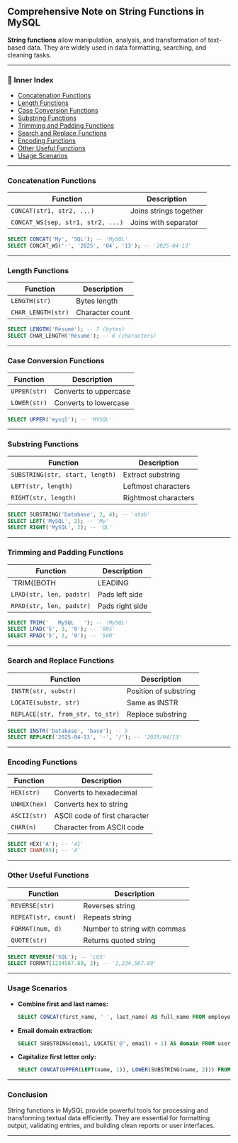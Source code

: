 
## Comprehensive Note on String Functions in MySQL

**String functions** allow manipulation, analysis, and transformation of text-based data. They are widely used in data formatting, searching, and cleaning tasks.

---

### 🔹 Inner Index

- [Concatenation Functions](#concatenation-functions)
- [Length Functions](#length-functions)
- [Case Conversion Functions](#case-conversion-functions)
- [Substring Functions](#substring-functions)
- [Trimming and Padding Functions](#trimming-and-padding-functions)
- [Search and Replace Functions](#search-and-replace-functions)
- [Encoding Functions](#encoding-functions)
- [Other Useful Functions](#other-useful-functions)
- [Usage Scenarios](#usage-scenarios)

---

### Concatenation Functions

| Function           | Description                                  |
|--------------------|----------------------------------------------|
| `CONCAT(str1, str2, ...)` | Joins strings together               |
| `CONCAT_WS(sep, str1, str2, ...)` | Joins with separator       |

```sql
SELECT CONCAT('My', 'SQL'); -- 'MySQL'
SELECT CONCAT_WS('-', '2025', '04', '13'); -- '2025-04-13'
```

---

### Length Functions

| Function     | Description                     |
|--------------|---------------------------------|
| `LENGTH(str)`| Bytes length                    |
| `CHAR_LENGTH(str)` | Character count           |

```sql
SELECT LENGTH('Résumé'); -- 7 (bytes)
SELECT CHAR_LENGTH('Résumé'); -- 6 (characters)
```

---

### Case Conversion Functions

| Function      | Description                 |
|---------------|-----------------------------|
| `UPPER(str)`  | Converts to uppercase       |
| `LOWER(str)`  | Converts to lowercase       |

```sql
SELECT UPPER('mysql'); -- 'MYSQL'
```

---

### Substring Functions

| Function                           | Description                                   |
|------------------------------------|-----------------------------------------------|
| `SUBSTRING(str, start, length)`    | Extract substring                            |
| `LEFT(str, length)`                | Leftmost characters                          |
| `RIGHT(str, length)`               | Rightmost characters                         |

```sql
SELECT SUBSTRING('Database', 2, 4); -- 'atab'
SELECT LEFT('MySQL', 2); -- 'My'
SELECT RIGHT('MySQL', 2); -- 'QL'
```

---

### Trimming and Padding Functions

| Function                 | Description                                  |
|--------------------------|----------------------------------------------|
| `TRIM([BOTH|LEADING|TRAILING] chars FROM str)` | Removes spaces/chars |
| `LPAD(str, len, padstr)` | Pads left side                              |
| `RPAD(str, len, padstr)` | Pads right side                             |

```sql
SELECT TRIM('   MySQL   '); -- 'MySQL'
SELECT LPAD('5', 3, '0'); -- '005'
SELECT RPAD('5', 3, '0'); -- '500'
```

---

### Search and Replace Functions

| Function                          | Description                                |
|-----------------------------------|--------------------------------------------|
| `INSTR(str, substr)`              | Position of substring                      |
| `LOCATE(substr, str)`             | Same as INSTR                              |
| `REPLACE(str, from_str, to_str)`  | Replace substring                          |

```sql
SELECT INSTR('Database', 'base'); -- 5
SELECT REPLACE('2025-04-13', '-', '/'); -- '2025/04/13'
```

---

### Encoding Functions

| Function     | Description                     |
|--------------|---------------------------------|
| `HEX(str)`   | Converts to hexadecimal         |
| `UNHEX(hex)` | Converts hex to string          |
| `ASCII(str)` | ASCII code of first character   |
| `CHAR(n)`    | Character from ASCII code       |

```sql
SELECT HEX('A'); -- '41'
SELECT CHAR(65); -- 'A'
```

---

### Other Useful Functions

| Function              | Description                        |
|-----------------------|------------------------------------|
| `REVERSE(str)`        | Reverses string                    |
| `REPEAT(str, count)`  | Repeats string                     |
| `FORMAT(num, d)`      | Number to string with commas       |
| `QUOTE(str)`          | Returns quoted string              |

```sql
SELECT REVERSE('SQL'); -- 'LQS'
SELECT FORMAT(1234567.89, 2); -- '1,234,567.89'
```

---

### Usage Scenarios

- **Combine first and last names:**
  ```sql
  SELECT CONCAT(first_name, ' ', last_name) AS full_name FROM employees;
  ```

- **Email domain extraction:**
  ```sql
  SELECT SUBSTRING(email, LOCATE('@', email) + 1) AS domain FROM users;
  ```

- **Capitalize first letter only:**
  ```sql
  SELECT CONCAT(UPPER(LEFT(name, 1)), LOWER(SUBSTRING(name, 2))) FROM people;
  ```

---

### Conclusion

String functions in MySQL provide powerful tools for processing and transforming textual data efficiently. They are essential for formatting output, validating entries, and building clean reports or user interfaces.

---